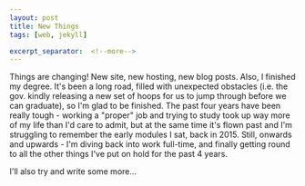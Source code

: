 ```yaml
---
layout: post
title: New Things
tags: [web, jekyll]

excerpt_separator:  <!--more-->
---
```


Things are changing! New site, new hosting, new blog posts. Also, I finished my degree. It's been a long road, filled with unexpected obstacles (i.e. the gov. kindly releasing a new set of hoops for us to jump through before we can graduate), so I'm glad to be finished. The past four years have been really tough - working a "proper" job and trying to study took up way more of my life than I'd care to admit, but at the same time it's flown past and I'm struggling to remember the early modules I sat, back in 2015. Still, onwards and upwards - I'm diving back into work full-time, and finally getting round to all the other things I've put on hold for the past 4 years.

I'll also try and write some more...

